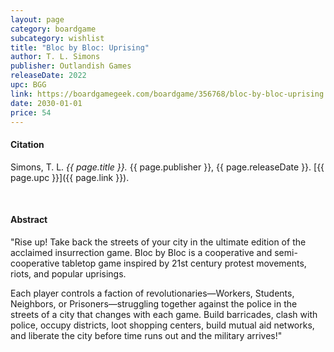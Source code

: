 ```yaml
---
layout: page
category: boardgame
subcategory: wishlist
title: "Bloc by Bloc: Uprising"
author: T. L. Simons
publisher: Outlandish Games
releaseDate: 2022
upc: BGG
link: https://boardgamegeek.com/boardgame/356768/bloc-by-bloc-uprising
date: 2030-01-01
price: 54
---
```


#### Citation

Simons, T. L. *{{ page.title }}.* {{ page.publisher }}, {{ page.releaseDate }}. [{{ page.upc }}]({{ page.link }}).

<br>


#### Abstract

"Rise up! Take back the streets of your city in the ultimate edition of the acclaimed insurrection game. Bloc by Bloc is a cooperative and semi-cooperative tabletop game inspired by 21st century protest movements, riots, and popular uprisings.

Each player controls a faction of revolutionaries—Workers, Students, Neighbors, or Prisoners—struggling together against the police in the streets of a city that changes with each game. Build barricades, clash with police, occupy districts, loot shopping centers, build mutual aid networks, and liberate the city before time runs out and the military arrives!"
